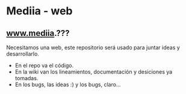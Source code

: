 # Mediia - web

## www.mediia.???

Necesitamos una web, este repositorio será usado para juntar ideas y desarrollarlo.

- En el repo va el código.
- En la wiki van los lineamientos, documentación y desiciones ya tomadas.
- En los bugs, las ideas :) y los bugs, claro…

